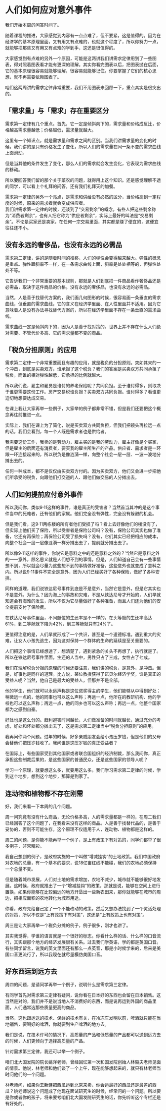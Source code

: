 # 人们如何应对意外事件
我们开始本周的问答时间了。

随着课程的推进，大家感觉到内容有一点点难了，但不要紧，这是值得的。因为在经济学的基本原理里面，又有用又有点难的，也就这个程度了，所以你努力一点，就能够把那些又有用又有点难的学到手，这还是很值得的。

大家感觉到有点难的另外一个原因，可能是这两讲我们讲需求定律用到了一些图表，得对照着图表看才能有更深的理解。其实你看完图表以后，把图表抛在后面，它的基本原理很容易就能够理解，很容易就能够记住。你要掌握了它们的核心思想，就不再需要依赖图表了。

咱们这两周讲的需求定律非常重要，我们不用图表来回顾一下，重点其实是很突出的。
## 「需求量」与「需求」存在重要区分
需求第一定律有几个重点。首先，它一定是倾斜向下的，需求量和价格成反比，价格越高需求量越低；价格越低，需求量就越大。

这里有一个知识点，就是需求量和需求之间的区别。当我们讲需求量的变化的时候，我们讲的是只有价格发生了变化，所以人们的需求量在同一条不变的需求曲线上面滑动。

但是当其他的条件发生了变化，那么人们的需求就会发生变化，它表现为需求曲线的移动。

所以要回答我们留的那个关于菜农的问题，就得用上这个知识。还是感觉理解不透的同学，可以看上个礼拜的问答，还有我们礼拜天的加餐。

需求第一定律的另外一个亮点，是需求和供给没有必然的区分，当价格高到一定程度的时候，原来的需求者就会变成供应者。<br>我们讲需求第一定律的时候，还谈到了“交易剩余”的概念。有些人把这些剩余称为“消费者剩余”，也有人把它称为“供应者剩余”，实际上最好的叫法是“交易剩余”。不论是买家还是卖家，在任何一宗交易里面，其实都是赚了便宜的，这便宜往往还不小。
## 没有永远的奢侈品，也没有永远的必需品
需求第二定律，讲的是随着时间的推移，人们的弹性会变得越来越大。弹性的概念是重点。弹性跟斜率不一样，在一条需求曲线上面，斜率是处处相等的，但弹性处处不等。

它告诉我们一个非常重要的基本规则，那就是人们到底把一件商品看作奢侈品还是必需品，取决于这件商品的价格。没有永远的奢侈品，也没有永远的必需品。

当然，人是善于找替代方案的，我们画几何图形的时候，很容易画一条垂直的需求曲线，但垂直的需求曲线，它的含义在经济学里面、在人性里面并不适用。因为它意味着人是没有办法寻找替代方案的，所以在经济学里面不存在一条垂直的需求曲线。

需求曲线一定是倾斜向下的，因为人是善于找对策的。世界上并不存在什么人们绝对需要、不管代价多高、它的需求量都不变的商品。
## 「税负分担原则」的应用
需求第二定律一个非常重要而且有趣的应用，就是税负的分担原则。突如其来的一个冲击，到底是买卖双方，谁承担了这个税负？我们的答案是买卖双方共同承担了税负，而谁的相对弹性越低，它承担的比例就越大。

所以我们说，雇主和雇员是谁付的养老保险呢？共同负担。至于谁付得多，则取决于谁更需要这份工作。房产交易税谁负担？买卖双方共同负担。谁付得多？看谁更迫切地想要达成交易。

在课上我让大家再举一些例子，大家举的例子都非常不错，但是我们还要把这个概念再往前推进一点。

实际上，我们在课上为了简化，说是买卖双方共同负担，但我们把镜头再拉远一点的话，我们会看到，每一个人既是需求者也是供给者。

我需要这份工作，我卖的是劳动力，雇主买的是我的劳动力，雇主好像是个买家，但是雇主的后面还有消费者，要买我的雇主所生产的产品。供应者、需求者是一环跟一环连接起来的，所以税负是像涟漪一样，向整个社会一层一层、一波一波地分摊出去的。

任何一种成本，都不是仅仅由买卖双方付的。因为买卖双方，他们又会进一步把他们所承受的税负，向跟他们打交道的人、跟他们做交易的人分摊出去。
## 人们如何提前应付意外事件
所以我问你，类似9·11这样的事件，谁是真正的受害者？当然首当其冲的是这个事件当中的死难者，还有他们的家属。他们完全没有弹性，完全没有躲避的机会。

但是我们看，这9·11两栋楼的所有者他们受损了吗？看上去好像他们的楼没有了，但实际上他们买了保险，所以受害者是保险公司吗？没有，保险公司其实也做了准备，它还有再保险；再保险公司受了损失吗？没有，它们其实已经把相应的成本，向整个社会一层一层像涟漪一样分摊出去了，提前就分摊出去了。

所以像9·11这样的事件，你说它是意料之中的还是意料之外的？当然它是意料之外的——意外，顾名思义就是人们想不到的事情。但是，人们知道自己会有一些事情想不到，所以就会尽量为这些想不到的事情做好准备，这些意外也就变成了意料之内。所以说9·11事件不完全是意外，因为人们已经买好了各种保险，做好了各种安排。

同样的道理，我们说铁达尼号事件到底是不是意外，当然它是意外，但是它其实也不是意外。为什么？因为海上的事故和灾难，不是从铁达尼号才开始的，人们早就知道会有海难的发生，所以不仅为它尽量做好了各种准备，而且人们还为他们的安全提前支付了保险费。

在铁达尼号事件里面，不同舱位的生还率是不一样的，在头等舱的生还率高达61%，到二等舱就下降为42%，到三等舱就只有24%了。

更值得注意的是，人们早就形成了一个共识，甚至是一个道德标准。遇到重大的灾难，让女人小孩先逃生，因为这对保持一个群体的生命的延续是至关重要的。

人们把这个事情已经想透了，想清楚了，遇到紧急的关头不再想了，执行就是了。所以在铁达尼号事件里面，生还的人当中，男性只占了三成，女性占了七成。

我们在理解税负分担的原理的时候还要注意，我们讲的税负，是意外，是冲击。但是，好事也是同样的道理。比方说，某位教授获得了诺贝尔经济学奖，谁是真正的受益人呢？当然，他自己是最大的受益人，但那并不是全部。

他的学生，他们就可以永远声称是这位诺奖得主的学生，他们能够从中得到好处；稍微远一点的，他的同事也可以这么声称；再远一点，他所在的教研机构、他的学校也可以这么声称；再远一点，他的同乡也可以这么声称；再远一点，他整个国家都为之感到自豪。

好处也是这么分的。趋利避害时间越长，人们做准备的时间就越长，通过充分的考虑，好处和坏处都分摊出去了，这是需求第二定律当中“税负分担原则”的应用。

我再问你两个问题。过年的时候，好多亲戚朋友会给小孩压岁钱，但是他们的父母会替他们把压岁钱收了。我问谁是这压岁钱的真正受益者？

在国际上，有些国家受到其他国家或者联合国组织的经济制裁，那么我问你，真正承担这些制裁后果的，是这些国家的普通民众，还是这些国家的领导人呢？

学习一个原理，就要想这么多，就要用这么多。我们学习需求第二定律的时候，学到这个地步，想到这个地步，那算是到家了。
## 连动物和植物都不存在刚需
好，我们来看一下本周的几个问题。

周一问究竟有没有什么商品，无论价格多高，人的需求量都是一样的，在周二我们已经回答了这个问题了，在我看来没有这样的商品。人是善于找替代品的，是善于妥协的，否则不可能生存。这个原理不仅适用于人，连动物、植物都是这样的。

周二的问题，是你能不能再举一个例子，是上有政策下有对策的，同学们都举了很多例子，非常精彩。

我自己想到的例子，是政府实施的一个叫做“增减挂钩”的土地政策。我们中国政府对农地的总量，有一个基本的要求，说18亿亩红线不能碰，我们的农地必须保持一个总量不变。

但是随着城市发展，人们对土地的需求增加，农地不减少，城市就不能够很好地发展。这时候，政府就推出了一个“增减挂钩”的政策，那就是说，能够在空间上进行置换，如果你能够在比较偏远的地方开垦出一些新农田来，那你就能够在城市的周边，把相应面积的农地转化为城市用途。

你看，政府先给自己定了一个不能改动的政策，然后又想办法找到了一个灵活处理的对策，所以不仅是“上有政策下有对策”，这还是“上有政策上也有对策”。

周三是让大家再举一个税负分摊的例子，例子很多，刚才也讲了。

其实我觉得，学谁的语言就是一个很好的标志。你看什么样的话、什么样的口音流行，其实跟那个地方的经济发展很有关系。过去我们学英语，学的都是英国口音。有些同学留言，说我的英文里面还有那么一点英音，那是小时候学来的，后来是美国口音更流行了，所以我现在就尽量模仿美国口音。
## 好东西运到远方去
周四的问题，是请同学再举一个例子，说明什么是需求第三定律。

有同学首先对需求第三定律有疑问，说你看在日本好的东西也会留在日本销售。这当然是对的，我们并不是说当地人不消费好的东西，而是说再运到外国的商品里面，人们通常选那些质量更高的商品。

当然，这也跟运送的技术、保鲜的技术有关，在冷冻车发明以前，啤酒就只能在当地销售，要喝好的啤酒，你就要到生产啤酒的地方去。

我们是说，在技术许可的情况下，高质量的产品和低质量的产品都可以送到远方去的时候，人们更倾向于选择高质量的产品。

针对需求第三定律，我还可以举一个例子。

咱们北大国发院的院长姚洋老师，曾经回忆第一次和国发院创始人林毅夫老师见面的情景。他说，林老师和他们谈了一个上午，现在能够想起来的，就只有林老师当时问他们的一个问题。

林老师问，如果你去新疆把西瓜运到北京来卖，你会运最好的西瓜还是最差的西瓜？姚老师说这个问题成了他现在面试研究生的时候，经常问的一个问题。所以要是你或者你的孩子，将来要考咱们北大国发院研究生的话，你先听听这个专栏还是有好处的。

